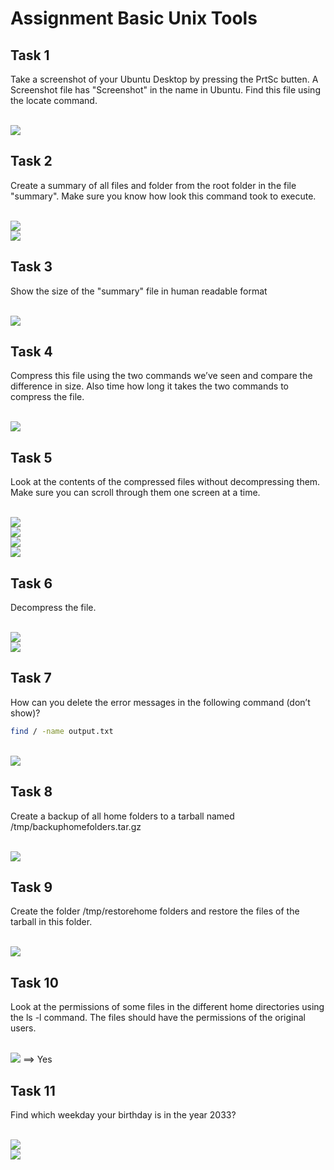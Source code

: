 # Assignment Basic Unix Tools

## Task 1
Take a screenshot of your Ubuntu Desktop by pressing the PrtSc butten. A Screenshot file has "Screenshot" in the name in Ubuntu. Find this file using the locate command. 

<br/>![](images/2022-08-15-15-52-03.png)

## Task 2
Create a summary of all files and folder from the root folder in the file "summary". Make sure you know how look this command took to execute. 

<br/>![](images/2022-08-15-15-52-14.png)
<br/>![](images/2022-08-15-15-52-20.png)

## Task 3
Show the size of the "summary" file in human readable format 

<br/>![](images/2022-08-15-15-52-33.png)

## Task 4
Compress this file using the two commands we’ve seen and compare the difference in size. Also time how long it takes the two commands to compress the file. 

<br/>![](images/2022-08-15-15-52-47.png)

## Task 5
Look at the contents of the compressed files without decompressing them. Make sure you can scroll through them one screen at a time. 

<br/>![](images/2022-08-15-15-53-00.png)
<br/>![](images/2022-08-15-15-53-05.png)
<br/>![](images/2022-08-15-15-53-12.png)
<br/>![](images/2022-08-15-15-53-16.png)

## Task 6
Decompress the file.

<br/>![](images/2022-08-15-15-53-28.png)
<br/>![](images/2022-08-15-15-53-34.png)

## Task 7
How can you delete the error messages in the following command (don’t show)?
```bash
find / -name output.txt
```

<br/>![](images/2022-08-15-15-53-58.png)

## Task 8
Create a backup of all home folders to a tarball named /tmp/backuphomefolders.tar.gz

<br/>![](images/2022-08-15-15-54-13.png)


## Task 9
Create the folder /tmp/restorehome folders and restore the files of the tarball in this folder. 

<br/>![](images/2022-08-15-15-54-29.png)

## Task 10
Look at the permissions of some files in the different home directories using the ls -l command. The files should have the permissions of the original users. 

<br/>![](images/2022-08-15-15-54-42.png)
==> Yes

## Task 11
Find which weekday your birthday is in the year 2033?

<br/>![](images/2022-08-15-15-55-04.png)
<br/>![](images/2022-08-15-15-55-09.png)
